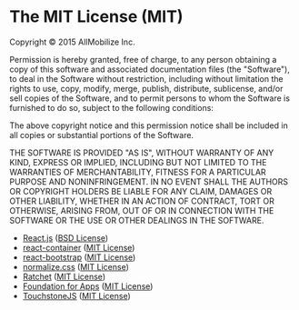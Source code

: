 # The MIT License (MIT)

Copyright © 2015 AllMobilize Inc.

Permission is hereby granted, free of charge, to any person obtaining a copy of this software and associated documentation files (the "Software"), to deal in the Software without restriction, including without limitation the rights to use, copy, modify, merge, publish, distribute, sublicense, and/or sell copies of the Software, and to permit persons to whom the Software is furnished to do so, subject to the following conditions:

The above copyright notice and this permission notice shall be included in all copies or substantial portions of the Software.

THE SOFTWARE IS PROVIDED "AS IS", WITHOUT WARRANTY OF ANY KIND, EXPRESS OR IMPLIED, INCLUDING BUT NOT LIMITED TO THE WARRANTIES OF MERCHANTABILITY, FITNESS FOR A PARTICULAR PURPOSE AND NONINFRINGEMENT. IN NO EVENT SHALL THE AUTHORS OR COPYRIGHT HOLDERS BE LIABLE FOR ANY CLAIM, DAMAGES OR OTHER LIABILITY, WHETHER IN AN ACTION OF CONTRACT, TORT OR OTHERWISE, ARISING FROM, OUT OF OR IN CONNECTION WITH THE SOFTWARE OR THE USE OR OTHER DEALINGS IN THE SOFTWARE.



* [React.js](https://github.com/facebook/react/) ([BSD License](https://github.com/facebook/react/blob/master/LICENSE))
* [react-container](https://github.com/JedWatson/react-containertwb) ([MIT License](https://github.com/JedWatson/react-container/blob/master/LICENSE))
* [react-bootstrap](https://github.com/react-bootstrap/react-bootstrap/) ([MIT License](https://github.com/react-bootstrap/react-bootstrap/blob/master/LICENSE))
* [normalize.css](https://github.com/necolas/normalize.css) ([MIT License](https://github.com/necolas/normalize.css/blob/master/LICENSE.md))
* [Ratchet](https://github.com/twbs/ratchet) ([MIT License](https://github.com/twbs/ratchet/blob/master/LICENSE))
* [Foundation for Apps](https://github.com/zurb/foundation-apps) ([MIT License](https://github.com/zurb/foundation-apps/blob/master/LICENSE))
* []()[TouchstoneJS](https://github.com/touchstonejs/touchstonejs) ([MIT License](https://github.com/touchstonejs/touchstonejs#license))
